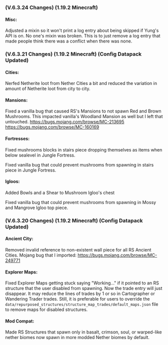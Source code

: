 ### **(V.6.3.24 Changes) (1.19.2 Minecraft)**

#### Misc:
Adjusted a mixin so it won't print a log entry about being skipped if Yung's API is on. No one's mixin was broken.
 This is to just remove a log entry that made people think there was a conflict when there was none.


### **(V.6.3.21 Changes) (1.19.2 Minecraft) (Config Datapack Updated)**

#### Cities:
Nerfed Netherite loot from Nether Cities a bit and reduced the variation in amount of Netherite loot from city to city.

#### Mansions:
Fixed a vanilla bug that caused RS's Mansions to not spawn Red and Brown Mushrooms. This impacted vanilla's Woodland Mansion as well but I left that untouched.
 https://bugs.mojang.com/browse/MC-213695
 https://bugs.mojang.com/browse/MC-160169

#### Fortresses:
Fixed mushrooms blocks in stairs piece dropping themselves as items when below sealevel in Jungle Fortress.

Fixed vanilla bug that could prevent mushrooms from spawning in stairs piece in Jungle Fortress.

#### Igloos:
Added Bowls and a Shear to Mushroom Igloo's chest

Fixed vanilla bug that could prevent mushrooms from spawning in Mossy and Mangrove Igloo top piece.


### **(V.6.3.20 Changes) (1.19.2 Minecraft) (Config Datapack Updated)**

#### Ancient City:
Removed invalid reference to non-existent wall piece for all RS Ancient Cities. Mojang bug that I imported: https://bugs.mojang.com/browse/MC-249771

#### Explorer Maps:
Fixed Explorer Maps getting stuck saying "Working..." if it pointed to an RS structure that the user disabled from spawning.
 Now the trade entry will just disappear. It may reduce the lines of trades by 1 or so in Cartographer or Wandering Trader trades.
 Still, it is preferable for users to override the `data/repurposed_structures/structure_map_trades/default_maps.json` file to remove maps for disabled structures.

#### Mod Compat:
Made RS Structures that spawn only in basalt, crimson, soul, or warped-like nether biomes now spawn in more modded Nether biomes by default.
